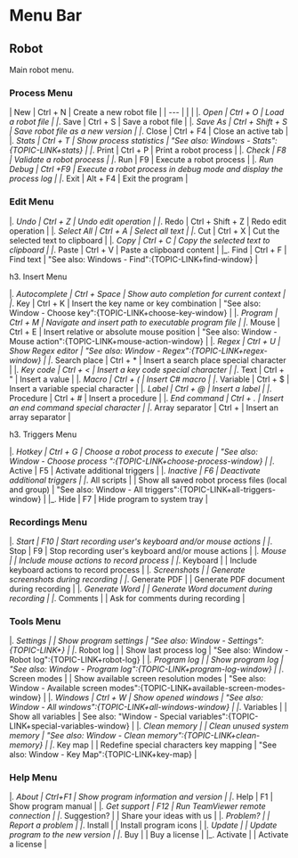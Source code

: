 # Menu Bar

## Robot

Main robot menu.

### Process Menu

| New | Ctrl + N | Create a new robot file |
| --- |          |                         |
|_. Open | Ctrl + O | Load a robot file |
|_. Save | Ctrl + S | Save a robot file |
|_. Save As | Ctrl + Shift + S | Save robot file as a new version |
|_. Close | Ctrl + F4 | Close an active tab | 
|_. Stats | Ctrl + T | Show process statistics | "See also: Windows - Stats":{TOPIC-LINK+stats} |
|_. Print | Ctrl + P | Print a robot process |
|_. Check | F8 | Validate a robot process |
|_. Run | F9 | Execute a robot process |
|_. Run Debug | Ctrl +F9 | Execute a robot process in debug mode and display the process log |
|_. Exit | Alt + F4 | Exit the program |

### Edit Menu

|_. Undo | Ctrl + Z | Undo edit operation |
|_. Redo | Ctrl + Shift + Z | Redo edit operation |
|_. Select All | Ctrl + A | Select all text |
|_. Cut | Ctrl + X | Cut the selected text to clipboard |
|_. Copy | Ctrl + C | Copy the selected text to clipboard |
|_. Paste | Ctrl + V | Paste a clipboard content |
|_. Find | Ctrl + F | Find text | "See also: Windows - Find":{TOPIC-LINK+find-window} |

h3. Insert Menu

|_. Autocomplete | Ctrl + Space | Show auto completion for current context |
|_. Key | Ctrl + K | Insert the key name or key combination | "See also: Window - Choose key":{TOPIC-LINK+choose-key-window} |
|_. Program | Ctrl + M | Navigate and insert path to executable program file | 
|_. Mouse | Ctrl + E | Insert relative or absolute mouse position | "See also: Window - Mouse action":{TOPIC-LINK+mouse-action-window} |
|_. Regex | Ctrl + U | Show Regex editor | "See also: Window - Regex":{TOPIC-LINK+regex-window} |
|_. Search place | Ctrl + * | Insert a search place special character |
|_. Key code | Ctrl + < | Insert a key code special character |
|_. Text | Ctrl + " | Insert a value |
|_. Macro | Ctrl + ( | Insert C# macro |
|_. Variable | Ctrl + $ | Insert a variable special character |
|_. Label | Ctrl + @ | Insert a label |
|_. Procedure | Ctrl + # | Insert a procedure |
|_. End command | Ctrl + . | Insert an end command special character |
|_. Array separator | Ctrl + | Insert an array separator |

h3. Triggers Menu

|_. Hotkey | Ctrl + G | Choose a robot process to execute | "See also: Window - Choose process ":{TOPIC-LINK+choose-process-window} |
|_. Active | F5 | Activate additional triggers |
|_. Inactive | F6 | Deactivate additional triggers |
|_. All scripts |  | Show all saved robot process files (local and group) | "See also: Window - All triggers":{TOPIC-LINK+all-triggers-window} |
|_. Hide | F7 | Hide program to system tray |

### Recordings Menu

|_. Start | F10 | Start recording user's keyboard and/or mouse actions |
|_. Stop | F9 | Stop recording user's keyboard and/or mouse actions |
|_. Mouse |  | Include mouse actions to record process |
|_. Keyboard |  | Include keyboard actions to record process |
|_. Screenshots |  | Generate screenshots during recording |
|_. Generate PDF |  | Generate PDF document during recording |
|_. Generate Word |  | Generate Word document during recording |
|_. Comments |  | Ask for comments during recording |
 
### Tools Menu

|_. Settings |  | Show program settings | "See also: Window - Settings":{TOPIC-LINK+} |
|_. Robot log |  | Show last process log | "See also: Window - Robot log":{TOPIC-LINK+robot-log} |
|_. Program log |  | Show program log | "See also: Window - Program log":{TOPIC-LINK+program-log-window} |
|_. Screen modes |  | Show available screen resolution modes | "See also: Window - Available screen modes":{TOPIC-LINK+available-screen-modes-window} |
|_. Windows | Ctrl + W | Show opened windows | "See also: Window - All windows":{TOPIC-LINK+all-windows-window} |
|_. Variables |  | Show all variables | See also: "Window - Special variables":{TOPIC-LINK+special-variables-window} |
|_. Clean memory |  | Clean unused system memory | "See also: Window - Clean memory":{TOPIC-LINK+clean-memory} |
|_. Key map |   | Redefine special characters key mapping | "See also: Window - Key Map":{TOPIC-LINK+key-map} | 

### Help Menu

|_. About | Ctrl+F1 | Show program information and version |
|_. Help | F1 | Show program manual |
|_. Get support | F12 | Run TeamViewer remote connection |
|_. Suggestion? |  | Share your ideas with us |
|_. Problem? |  | Report a problem |
|_. Install |  | Install program icons |
|_. Update |  | Update program to the new version |
|_. Buy |  | Buy a license |
|_. Activate |  | Activate a license |

